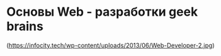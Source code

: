 # Основы Web - разработки geek brains 

(https://infocity.tech/wp-content/uploads/2013/06/Web-Developer-2.jpg)